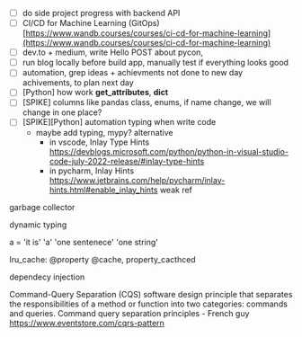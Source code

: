 - [ ] do side project progress with backend API
- [ ] CI/CD for Machine Learning (GitOps) [https://www.wandb.courses/courses/ci-cd-for-machine-learning](https://www.wandb.courses/courses/ci-cd-for-machine-learning)
- [ ] dev.to + medium, write Hello POST about pycon,
- [ ] run blog locally before build app, manually test if everything looks good
- [ ] automation, grep ideas + achievments not done to new day achivements, to plan next day
- [ ] [Python] how work __get_attributes__, __dict__
- [ ] [SPIKE] columns like pandas class, enums, if name change, we will change in one place?
- [ ] [SPIKE][Python] automation typing when write code
   * maybe add typing, mypy? alternative
      * in vscode, Inlay Type Hints https://devblogs.microsoft.com/python/python-in-visual-studio-code-july-2022-release/#inlay-type-hints
      * in pycharm, Inlay Hints https://www.jetbrains.com/help/pycharm/inlay-hints.html#enable_inlay_hints
weak ref

garbage collector

dynamic typing

a = 'it is' 'a' 'one sentenece' 'one string'


 
lru_cache: @property @cache, property_cacthced

dependecy injection

Command-Query Separation (CQS) 
software design principle that separates the responsibilities of a method or function into two categories: commands and queries.
Command query separation principles - French guy
https://www.eventstore.com/cqrs-pattern
